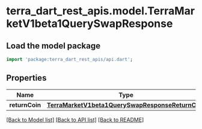# terra_dart_rest_apis.model.TerraMarketV1beta1QuerySwapResponse

## Load the model package
```dart
import 'package:terra_dart_rest_apis/api.dart';
```

## Properties
Name | Type | Description | Notes
------------ | ------------- | ------------- | -------------
**returnCoin** | [**TerraMarketV1beta1QuerySwapResponseReturnCoin**](TerraMarketV1beta1QuerySwapResponseReturnCoin.md) |  | [optional] 

[[Back to Model list]](../README.md#documentation-for-models) [[Back to API list]](../README.md#documentation-for-api-endpoints) [[Back to README]](../README.md)


